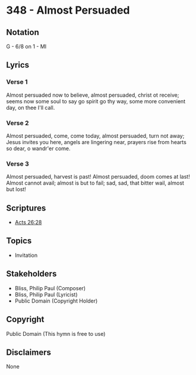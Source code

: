 # 348 - Almost Persuaded

## Notation

G - 6/8 on 1 - MI

## Lyrics

### Verse 1

Almost persuaded now to believe, almost persuaded, christ ot receive; seems now some soul to say go spirit go thy way, some more convenient day, on thee I'll call.

### Verse 2

Almost persuaded, come, come today, almost persuaded, turn not away; Jesus invites you here, angels are lingering near, prayers rise from hearts so dear, o wandr'er come.

### Verse 3

Almost persuaded, harvest is past! Almost persuaded, doom comes at last! Almost cannot avail; almost is but to fail; sad, sad, that bitter wail, almost but lost!


## Scriptures

- [Acts 26:28](https://www.biblegateway.com/passage/?search=Acts%2026%3A28)

## Topics

- Invitation

## Stakeholders

- Bliss, Philip Paul (Composer)
- Bliss, Philip Paul (Lyricist)
- Public Domain (Copyright Holder)

## Copyright

Public Domain
(This hymn is free to use)

## Disclaimers

None

